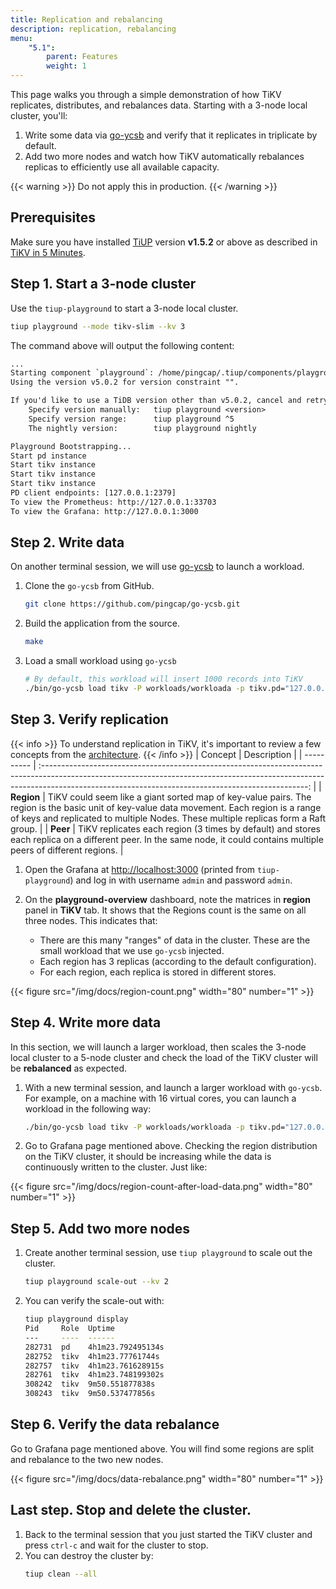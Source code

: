 ```yaml
---
title: Replication and rebalancing
description: replication, rebalancing
menu:
    "5.1":
        parent: Features
        weight: 1
---
```


This page walks you through a simple demonstration of how TiKV replicates, distributes, and rebalances data. Starting with a 3-node local cluster, you'll: 

1. Write some data via [go-ycsb](https://github.com/pingcap/go-ycsb) and verify that it replicates in triplicate by default.
2. Add two more nodes and watch how TiKV automatically rebalances replicas to efficiently use all available capacity.

{{< warning >}}
Do not apply this in production.
{{< /warning >}}


## Prerequisites

Make sure you have installed [TiUP](https://github.com/pingcap/tiup) version **v1.5.2** or above as described in [TiKV in 5 Minutes](../../tikv-in-5-minutes).


## Step 1. Start a 3-node cluster

Use the `tiup-playground` to start a 3-node local cluster.
```sh
tiup playground --mode tikv-slim --kv 3
```

The command above will output the following content:
```txt
...
Starting component `playground`: /home/pingcap/.tiup/components/playground/v1.5.0/tiup-playground --mode tikv-slim --kv 3
Using the version v5.0.2 for version constraint "".

If you'd like to use a TiDB version other than v5.0.2, cancel and retry with the following arguments:
    Specify version manually:   tiup playground <version>
    Specify version range:      tiup playground ^5
    The nightly version:        tiup playground nightly

Playground Bootstrapping...
Start pd instance
Start tikv instance
Start tikv instance
Start tikv instance
PD client endpoints: [127.0.0.1:2379]
To view the Prometheus: http://127.0.0.1:33703
To view the Grafana: http://127.0.0.1:3000
```

## Step 2. Write data

On another terminal session, we will use [go-ycsb](https://github.com/pingcap/go-ycsb) to launch a workload.

1. Clone the `go-ycsb` from GitHub.
    ```sh
    git clone https://github.com/pingcap/go-ycsb.git
    ```
2. Build the application from the source.
    ```sh
    make
    ```
3. Load a small workload using `go-ycsb`
    ```sh
    # By default, this workload will insert 1000 records into TiKV
    ./bin/go-ycsb load tikv -P workloads/workloada -p tikv.pd="127.0.0.1:2379" -p tikv.type="raw" 
    ```

## Step 3. Verify replication

{{< info >}}
To understand replication in TiKV, it's important to review a few concepts from the [architecture](https://github.com/tikv/tikv#tikv-software-stack).
{{< /info >}}
| Concept    |                                                                                                           Description                                                                                                            |
| ---------- | :------------------------------------------------------------------------------------------------------------------------------------------------------------------------------------------------------------------------------: |
| **Region** | TiKV could seem like a giant sorted map of key-value pairs. The region is the basic unit of key-value data movement. Each region is a range of keys and replicated to multiple Nodes. These multiple replicas form a Raft group. |
| **Peer**   |                             TiKV replicates each region (3 times by default) and stores each replica on a different peer. In the same node, it could contains multiple peers of  different regions.                              |

1. Open the Grafana at [http://localhost:3000](http://localhost:3000) (printed from `tiup-playground`) and log in with username `admin` and password `admin`.

2. On the **playground-overview** dashboard, note the matrices in **region** panel in **TiKV** tab. It shows that the Regions count is the same on all three nodes. This indicates that:
   *  There are this many "ranges" of data in the cluster. These are the small workload that we use `go-ycsb` injected.
   * Each region has 3 replicas (according to the default configuration).
   * For each region, each replica is stored in different stores.

{{< figure
    src="/img/docs/region-count.png"
    width="80"
    number="1" >}}

## Step 4. Write more data

In this section, we will launch a larger workload, then scales the 3-node local cluster to a 5-node cluster and check the load of the TiKV cluster will be **rebalanced** as expected.

1. With a new terminal session, and launch a larger workload with `go-ycsb`.
    For example, on a machine with 16 virtual cores, you can launch a workload in the following way:
   ```sh
   ./bin/go-ycsb load tikv -P workloads/workloada -p tikv.pd="127.0.0.1:2379" -p tikv.type="raw" -p tikv.conncount=16 -p threadcount=16 -p recordcount=1000000
   ```

2. Go to Grafana page mentioned above. Checking the region distribution on the TiKV cluster, it should be increasing while the data is continuously written to the cluster. Just like:

{{< figure
    src="/img/docs/region-count-after-load-data.png"
    width="80"
    number="1" >}}

## Step 5. Add two more nodes

1. Create another terminal session, use `tiup playground` to scale out the cluster.
    ```sh
    tiup playground scale-out --kv 2
    ```
2. You can verify the scale-out with:
    ```sh
    tiup playground display
    Pid     Role  Uptime
    ---     ----  ------
    282731  pd    4h1m23.792495134s
    282752  tikv  4h1m23.77761744s
    282757  tikv  4h1m23.761628915s
    282761  tikv  4h1m23.748199302s
    308242  tikv  9m50.551877838s
    308243  tikv  9m50.537477856s
    ```

## Step 6. Verify the data rebalance

Go to Grafana page mentioned above. You will find some regions are split and rebalance to the two new nodes.

{{< figure
    src="/img/docs/data-rebalance.png"
    width="80"
    number="1" >}}


## Last step. Stop and delete the cluster.

1. Back to the terminal session that you just started the TiKV cluster and press `ctrl-c` and wait for the cluster to stop.
2. You can destroy the cluster by:
    ```sh
    tiup clean --all
    ```